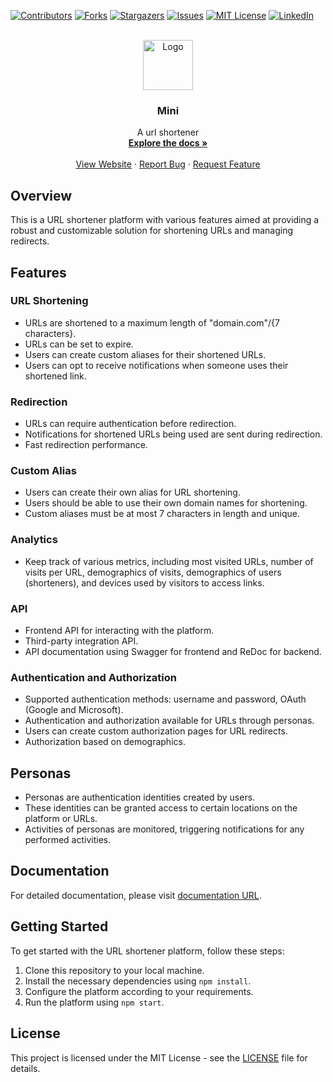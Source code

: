 [![Contributors][contributors-shield]][contributors-url]
[![Forks][forks-shield]][forks-url]
[![Stargazers][stars-shield]][stars-url]
[![Issues][issues-shield]][issues-url]
[![MIT License][license-shield]][license-url]
[![LinkedIn][linkedin-shield]][linkedin-url]

<!-- PROJECT LOGO -->
<br />
<div align="center">
  <a href="https://github.com/ProfessorBlackman/mini_frontend">
    <img src="https://ik.imagekit.io/methuselah/Mini/icons/Component%203.svg?updatedAt=1710942935127" alt="Logo" width="80" height="80">
  </a>
<h3 align="center">Mini</h3>
<p align="center">
    A url shortener
    <br />
    <a href="https://github.com/ProfessorBlackman/mini_frontend"><strong>Explore the docs »</strong></a>
    <br />
    <br />
    <a href="https://github.com/ProfessorBlackman/mini_frontend">View Website</a>
    ·
    <a href="https://github.com/ProfessorBlackman/mini_frontend/issues">Report Bug</a>
    ·
    <a href="https://github.com/ProfessorBlackman/mini_frontend/issues">Request Feature</a>
  </p>
</div>

## Overview

This is a URL shortener platform with various features aimed at providing a robust and customizable solution for shortening URLs and managing redirects.

## Features

### URL Shortening

- URLs are shortened to a maximum length of "domain.com"/{7 characters}.
- URLs can be set to expire.
- Users can create custom aliases for their shortened URLs.
- Users can opt to receive notifications when someone uses their shortened link.

### Redirection

- URLs can require authentication before redirection.
- Notifications for shortened URLs being used are sent during redirection.
- Fast redirection performance.

### Custom Alias

- Users can create their own alias for URL shortening.
- Users should be able to use their own domain names for shortening.
- Custom aliases must be at most 7 characters in length and unique.

### Analytics

- Keep track of various metrics, including most visited URLs, number of visits per URL, demographics of visits, demographics of users (shorteners), and devices used by visitors to access links.

### API

- Frontend API for interacting with the platform.
- Third-party integration API.
- API documentation using Swagger for frontend and ReDoc for backend.

### Authentication and Authorization

- Supported authentication methods: username and password, OAuth (Google and Microsoft).
- Authentication and authorization available for URLs through personas.
- Users can create custom authorization pages for URL redirects.
- Authorization based on demographics.

## Personas

- Personas are authentication identities created by users.
- These identities can be granted access to certain locations on the platform or URLs.
- Activities of personas are monitored, triggering notifications for any performed activities.

## Documentation

For detailed documentation, please visit [documentation URL](https://your-documentation-url).

## Getting Started

To get started with the URL shortener platform, follow these steps:

1. Clone this repository to your local machine.
2. Install the necessary dependencies using `npm install`.
3. Configure the platform according to your requirements.
4. Run the platform using `npm start`.

## License

This project is licensed under the MIT License - see the [LICENSE](LICENSE) file for details.


<!-- MARKDOWN LINKS & IMAGES -->
<!-- https://www.markdownguide.org/basic-syntax/#reference-style-links -->
[contributors-shield]: https://img.shields.io/github/contributors/ProfessorBlackman/mini_frontend.svg?style=for-the-badge
[contributors-url]: https://github.com/ProfessorBlackman/mini_frontend/graphs/contributors
[forks-shield]: https://img.shields.io/github/forks/ProfessorBlackman/mini_frontend.svg?style=for-the-badge
[forks-url]: https://github.com/ProfessorBlackman/mini_frontend/network/members
[stars-shield]: https://img.shields.io/github/stars/ProfessorBlackman/mini_frontend.svg?style=for-the-badge
[stars-url]: https://github.com/ProfessorBlackman/mini_frontend/stargazers
[issues-shield]: https://img.shields.io/github/issues/ProfessorBlackman/mini_frontend.svg?style=for-the-badge
[issues-url]: https://github.com/ProfessorBlackman/mini_frontend/issues
[license-shield]: https://img.shields.io/github/license/ProfessorBlackman/mini_frontend.svg?style=for-the-badge
[license-url]: https://github.com/ProfessorBlackman/mini_frontend/blob/master/LICENSE.txt
[linkedin-shield]: https://img.shields.io/badge/-LinkedIn-black.svg?style=for-the-badge&logo=linkedin&colorB=555
[linkedin-url]: https://linkedin.com/in/methuselahnwodobeh
